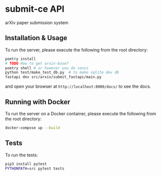 # submit-ce API
arXiv paper submission system

## Installation & Usage

To run the server, please execute the following from the root directory:

```bash
poetry install
# TODO How to get arxiv-base?
poetry shell # or however you do venvs
python test/make_test_db.py  # to make sqlite dev db
fastapi dev src/arxiv/submit_fastapi/main.py
```

and open your browser at `http://localhost:8000/docs/` to see the docs.

## Running with Docker

To run the server on a Docker container, please execute the following from the root directory:

```bash
docker-compose up --build
```

## Tests

To run the tests:

```bash
pip3 install pytest
PYTHONPATH=src pytest tests
```
